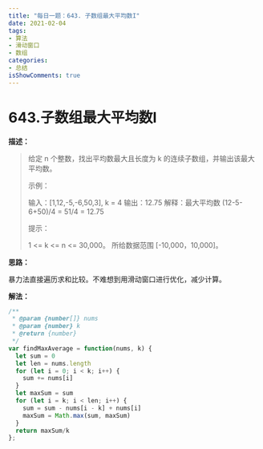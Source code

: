 ```yaml
---
title: "每日一题：643. 子数组最大平均数I"
date: 2021-02-04
tags:
- 算法
- 滑动窗口
- 数组
categories:
- 总结
isShowComments: true
---
```


# 643.子数组最大平均数I

**描述：**

> 给定 n 个整数，找出平均数最大且长度为 k 的连续子数组，并输出该最大平均数。
>
>  
>
> 示例：
>
> 输入：[1,12,-5,-6,50,3], k = 4
> 输出：12.75
> 解释：最大平均数 (12-5-6+50)/4 = 51/4 = 12.75
>
>
> 提示：
>
> 1 <= k <= n <= 30,000。
> 所给数据范围 [-10,000，10,000]。
>

**思路：**

暴力法直接遍历求和比较。不难想到用滑动窗口进行优化，减少计算。

**解法：**

```javascript
/**
 * @param {number[]} nums
 * @param {number} k
 * @return {number}
 */
var findMaxAverage = function(nums, k) {
  let sum = 0
  let len = nums.length
  for (let i = 0; i < k; i++) {
    sum += nums[i]
  }
  let maxSum = sum
  for (let i = k; i < len; i++) {
    sum = sum - nums[i - k] + nums[i]
    maxSum = Math.max(sum, maxSum)
  }
  return maxSum/k
};

```

